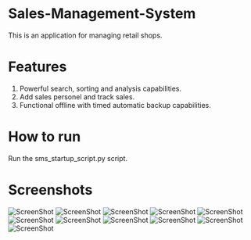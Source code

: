 # Sales-Management-System
This is an application for managing retail shops.

# Features
1. Powerful search, sorting and analysis capabilities.
2. Add sales personel and track sales.
3. Functional offline with timed automatic backup capabilities.

# How to run
Run the sms_startup_script.py script.

# Screenshots
![ScreenShot](https://i.postimg.cc/FFctM2Vs/Screenshot-1.png)
![ScreenShot](https://i.postimg.cc/FFctM2Vs/Screenshot-1.png)
![ScreenShot](https://i.postimg.cc/m2sxB8m3/Screenshot-2.png)
![ScreenShot](https://i.postimg.cc/Hs4qxXNq/Screenshot-3.png)
![ScreenShot](https://i.postimg.cc/Wzcyp1wp/Screenshot-5.png)
![ScreenShot](https://i.postimg.cc/d1yXKydS/Screenshot-9.png)
![ScreenShot](https://i.postimg.cc/SQc5Tcmn/Screenshot-10.png)
![ScreenShot](https://i.postimg.cc/FzbBYXTy/Screenshot-11.png)
![ScreenShot](https://i.postimg.cc/9fSSSp47/Screenshot-6.png)
![ScreenShot](https://i.postimg.cc/BnmR5s4N/Screenshot-7.png)
![ScreenShot](https://i.postimg.cc/vZYp6DFc/Screenshot-8.png)
